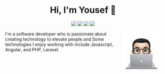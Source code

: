 
<h1 align="center">Hi, I'm Yousef 👋</h1>
<p align="center">
    <a href="https://twitter.com/Yousef26Hatem"><img src="https://img.shields.io/badge/twitter-%231FA1F1?style=flat&logo=twitter&logoColor=white"/></a>
    <a href="https://www.linkedin.com/in/yousefhatem"><img src="https://img.shields.io/badge/linkedin-%230177B5?style=flat&logo=linkedin&logoColor=white"/></a>
    <a href="https://www.facebook.com/Yousef26Hatem"><img src="https://img.shields.io/badge/facebook-%230d8cf0?style=flat&logo=facebook&logoColor=white"/></a>
    <a href="https://t.me/Yousef26Hatem"><img src="https://img.shields.io/badge/telegram-%2329aaed?style=flat&logo=telegram&logoColor=white"/></a>
  </p>  
  
  <img src="https://github.com/Yousef-Hatem/Yousef-Hatem/blob/master/profile-img.png" align="right" width="25%"/>

I'm a software developer who is passionate about creating technology to elevate people and Some technologies I enjoy working with include Javascript, Angular, and PHP, Laravel.